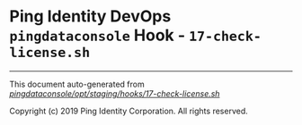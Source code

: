
# Ping Identity DevOps `pingdataconsole` Hook - `17-check-license.sh`

---
This document auto-generated from _[pingdataconsole/opt/staging/hooks/17-check-license.sh](https://github.com/pingidentity/pingidentity-docker-builds/blob/master/pingdataconsole/opt/staging/hooks/17-check-license.sh)_

Copyright (c)  2019 Ping Identity Corporation. All rights reserved.
